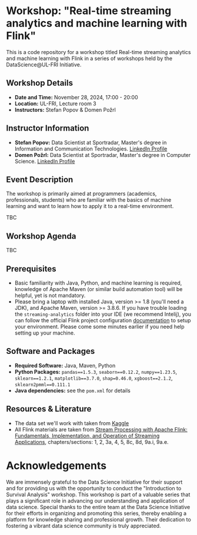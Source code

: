 # Workshop: "Real-time streaming analytics and machine learning with Flink"

This is a code repository for a workshop titled Real-time streaming analytics and machine learning with Flink in a series of workshops held by the DataScience@UL-FRI Initiative.

## Workshop Details
- **Date and Time:** November 28, 2024, 17:00 - 20:00
- **Location:** UL-FRI, Lecture room 3
- **Instructors:** Stefan Popov & Domen Požrl

## Instructor Information
- **Stefan Popov:** Data Scientist at Sportradar, Master's degree in Information and Communication Technologies. [LinkedIn Profile](https://www.linkedin.com/in/greta-gasparac/)
- **Domen Požrl:** Data Scientist at Sportradar, Master's degree in Computer Science. [LinkedIn Profile](https://www.linkedin.com/in/mspendl/)

## Event Description
The workshop is primarily aimed at programmers (academics, professionals, students) who are familiar with the basics of machine learning and want to learn how to apply it to a real-time environment. 

TBC

## Workshop Agenda
TBC

## Prerequisites
- Basic familiarity with Java, Python, and machine learning is required, knowledge of Apache Maven (or similar build automation tool) will be helpful, yet is not mandatory.
- Please bring a laptop with installed Java, version >= 1.8 (you'll need a JDK), and Apache Maven, version >= 3.8.6. If you have trouble loading the `streaming-analytics` folder into your IDE (we recommend Intelij), you can follow the official Flink project configuration [documentation](https://nightlies.apache.org/flink/flink-docs-release-1.20/docs/dev/configuration/overview/) to setup your environment. Please come some minutes earlier if you need help setting up your machine.

## Software and Packages
- **Required Software:** Java, Maven, Python
- **Python Packages:** `pandas==1.5.3`, `seaborn==0.12.2`, `numpy==1.23.5`, `sklearn==1.2.1`, `matplotlib==3.7.0`, `shap=0.46.0`, `xgboost==2.1.2`, `sklearn2pmml==0.111.1`
- **Java dependencies:** see the `pom.xml` for details

## Resources & Literature
- The data set we'll work with taken from [Kaggle](https://www.kaggle.com/datasets/jahnavipaliwal/customer-feedback-and-satisfaction/)
- All Flink materials are taken from [Stream Processing with Apache Flink: Fundamentals, Implementation, and Operation of Streaming Applications](https://www.amazon.com/Stream-Processing-Apache-Flink-Implementation/dp/149197429X), chapters/sections: 1, 2, 3a, 4, 5, 8c, 8d, 9a.i, 9a.e.

# Acknowledgements

We are immensely grateful to the Data Science Initiative for their support and for providing us with the opportunity to conduct the "Introduction to Survival Analysis" workshop. This workshop is part of a valuable series that plays a significant role in advancing our understanding and application of data science. Special thanks to the entire team at the Data Science Initiative for their efforts in organizing and promoting this series, thereby enabling a platform for knowledge sharing and professional growth. Their dedication to fostering a vibrant data science community is truly appreciated.